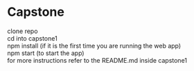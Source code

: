 # Capstone
clone repo  
cd into capstone1  
npm install (if it is the first time you are running the web app)  
npm start (to start the app)  
for more instructions refer to the README.md inside capstone1  
